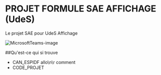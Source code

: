 # PROJET FORMULE SAE AFFICHAGE (UdeS)
Le projet SAE pour UdeS Affichage

![MicrosoftTeams-image](https://github.com/FelixAntoine0708/projet_Formule_SAE_A2023/assets/89605334/e4b2d43c-1281-4deb-957f-f0b4dd0a961f)

##Qu'est-ce qui si trouve
* CAN_ESPIDF
allo\n\r
comment
* CODE_PROJET
